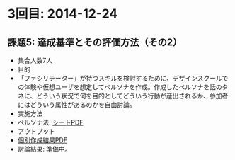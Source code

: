 # 3回目: 2014-12-24
## 課題5: 達成基準とその評価方法（その2）
- 集合人数7人
- 目的
 - 「ファシリテーター」が持つスキルを検討するために、デザインスクールでの体験や仮想ユーザを想定してペルソナを作成。作成したペルソナを話のタネに、どういう状況で何を目的としてどういう行動が産出されるか、参加者にはどういう属性があるのかを自由討論。
- 実施方法
 - ペルソナ法: [シートPDF](https://github.com/naltoma/designschool2ie/blob/master/2014-12-24/persona-design.pdf)
- アウトプット
 - [個別作成結果PDF](https://github.com/naltoma/designschool2ie/blob/master/2014-12-24/personas.pdf)
 - 討論結果: 準備中。

